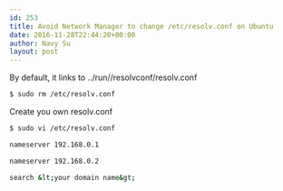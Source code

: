 ```yaml
---
id: 253
title: Avoid Network Manager to change /etc/resolv.conf on Ubuntu
date: 2016-11-28T22:44:20+00:00
author: Navy Su
layout: post
---
```

By default, it links to ../run//resolvconf/resolv.conf

```bash
$ sudo rm /etc/resolv.conf
```

Create you own resolv.conf

```bash
$ sudo vi /etc/resolv.conf

nameserver 192.168.0.1

nameserver 192.168.0.2

search &lt;your domain name&gt;


```